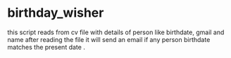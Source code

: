 # birthday_wisher
this script reads from cv file with details of person like birthdate, gmail and name after reading the file it will send an email if any person birthdate matches the present date .
